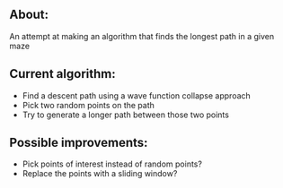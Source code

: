 ## About:

An attempt at making an algorithm that finds the longest path in a given maze

## Current algorithm:

- Find a descent path using a wave function collapse approach
- Pick two random points on the path
- Try to generate a longer path between those two points

## Possible improvements:

- Pick points of interest instead of random points?
- Replace the points with a sliding window?
